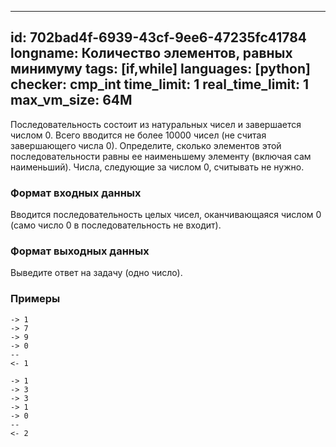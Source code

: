 
---
id: 702bad4f-6939-43cf-9ee6-47235fc41784
longname: Количество элементов, равных минимуму
tags: [if,while]
languages: [python]
checker: cmp_int
time_limit: 1
real_time_limit: 1
max_vm_size: 64M
---


Последовательность состоит из натуральных чисел и завершается числом 0.
Всего вводится не более 10000 чисел (не считая завершающего числа 0).
Определите, сколько элементов этой последовательности равны ее наименьшему элементу (включая сам наименьший).
Числа, следующие за числом 0, считывать не нужно.

### Формат входных данных

Вводится последовательность целых чисел, оканчивающаяся числом 0 (само число 0 в последовательность не входит).

### Формат выходных данных

Выведите ответ на задачу (одно число).

### Примеры

```
-> 1
-> 7
-> 9
-> 0
--
<- 1
```

```
-> 1
-> 3
-> 3
-> 1
-> 0
--
<- 2
```
